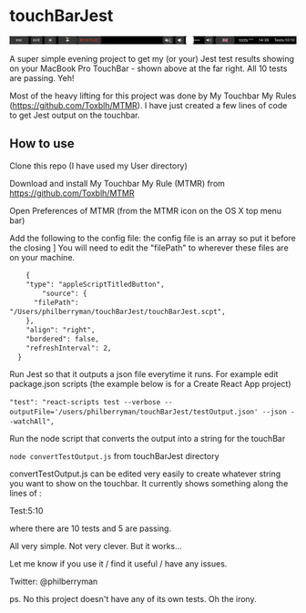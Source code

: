 # touchBarJest

![Touchbar](https://github.com/philberryman/touchBarJest/blob/master/images/touchBar.png)


A super simple evening project to get my (or your) Jest test results showing on your MacBook Pro TouchBar - shown above at the far right. All 10 tests are passing. Yeh!

Most of the heavy lifting for this project was done by My Touchbar My Rules (https://github.com/Toxblh/MTMR). I have just created a few lines of code to get Jest output on the touchbar.

## How to use

Clone this repo (I have used my User directory)

Download and install My Touchbar My Rule (MTMR) from https://github.com/Toxblh/MTMR

Open Preferences of MTMR (from the MTMR icon on the OS X top menu bar)

Add the following to the config file: the config file is an array so put it before the closing ]
You will need to edit the "filePath" to wherever these files are on your machine.

```,
    {
    "type": "appleScriptTitledButton",
        "source": {
      "filePath": "/Users/philberryman/touchBarJest/touchBarJest.scpt",
    },
    "align": "right",
    "bordered": false,
    "refreshInterval": 2,
  }
```

Run Jest so that it outputs a json file everytime it runs.
For example edit package.json  scripts (the example below is for a Create React App project)

```"test": "react-scripts test --verbose --outputFile='/users/philberryman/touchBarJest/testOutput.json' --json --watchAll",```

Run the node script that converts the output into a string for the touchBar

```node convertTestOutput.js``` from touchBarJest directory

convertTestOutput.js can be edited very easily to create whatever string you want to show on the touchbar. It currently shows something along the lines of :

Test:5:10

where there are 10 tests and 5 are passing.

All very simple. Not very clever. But it works...

Let me know if you use it / find it useful / have any issues. 

Twitter: @philberryman

ps. No this project doesn't have any of its own tests. Oh the irony. 

